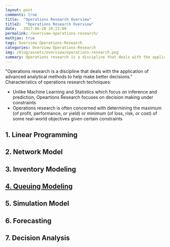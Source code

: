```yaml
---
layout: post
comments: true
title:  "Operations Research Overview"
title2:  "Operations Research Overview"
date:   2017-06-28 18:22:00
permalink: /overview-operations-research/
mathjax: true
tags: Overview Operations-Research
categories: Overview Operations-Research
img: /blog/assets/overview/operations-research.png
summary: Operations research is a discipline that deals with the application of advanced analytical methods to help make better decisions...
---
```



"Operations research is a discipline that deals with the application of advanced analytical methods to help make better decisions."
Characteristics of operations research techniques:
* Unlike Machine Learning and Statistics which focus on inference and prediction, Opeartions Research focuses on decision making under constraints
* Operations research is often concerned with determining the maximum (of profit, performance, or yield) or minimum (of loss, risk, or cost) of some real-world objectives given certain constraints

## 1. Linear Programming

## 2. Network Model

## 3. Inventory Modeling

## [4. Queuing Modeling](/blog/queuing-model/)

## 5. Simulation Model

## 6. Forecasting

## 7. Decision Analysis

